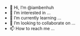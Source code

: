 - 👋 Hi, I’m @iambenhuh
- 👀 I’m interested in ...
- 🌱 I’m currently learning ...
- 💞️ I’m looking to collaborate on ...
- 📫 How to reach me ...

<!---
iambenhuh/iambenhuh is a ✨ special ✨ repository because its `README.md` (this file) appears on your GitHub profile.
You can click the Preview link to take a look at your changes.
--->
